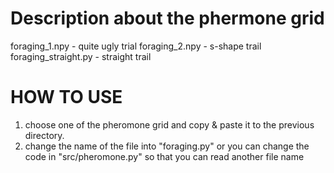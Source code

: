 # Description about the phermone grid
foraging_1.npy - quite ugly trial
foraging_2.npy - s-shape trail
foraging_straight.py - straight trail

# HOW TO USE
1. choose one of the pheromone grid and copy & paste it to the previous directory.
2. change the name of the file into "foraging.py" or you can change the code in "src/pheromone.py" so that you can read another file name

